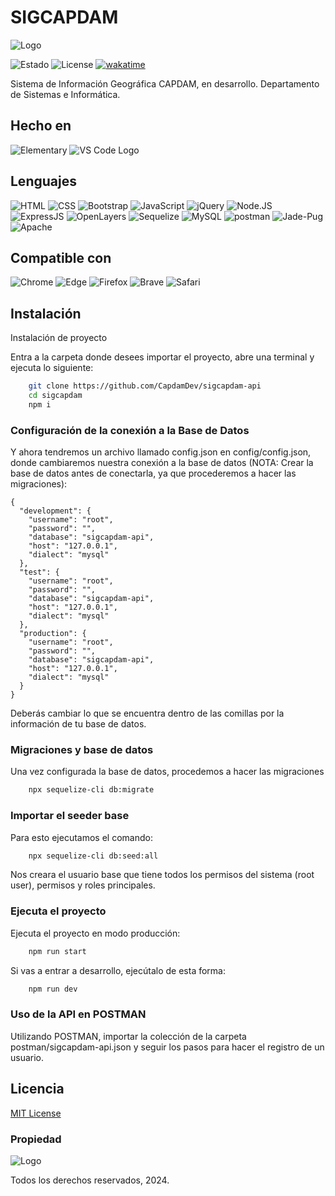 # SIGCAPDAM

![Logo](https://sig.capdam.gob.mx/media/SIGCAPDAM%20LOGO.png)

![Estado](https://img.shields.io/badge/Estado-En%20desarrollo-green?style=for-the-badge)
![License](https://img.shields.io/badge/License-MIT-blue?style=for-the-badge)
[![wakatime](https://wakatime.com/badge/user/5057d2e2-9cb7-4be1-9d6f-e738aff7455a/project/018b680c-adf5-430c-bbe1-1deb06468618.svg?style=for-the-badge)](https://wakatime.com/badge/user/5057d2e2-9cb7-4be1-9d6f-e738aff7455a/project/018b680c-adf5-430c-bbe1-1deb06468618)

Sistema de Información Geográfica CAPDAM, en desarrollo. Departamento de Sistemas e Informática.

## Hecho en

![Elementary](https://img.shields.io/badge/elementaryOS-gray?style=flat-square&logo=elementary)
![VS Code Logo](https://img.shields.io/badge/VS-Code-blue?style=flat-square&logo=visual-studio-code)

## Lenguajes

![HTML](https://img.shields.io/badge/HTML-gray?style=flat-square&logo=html5)
![CSS](https://img.shields.io/badge/CSS-gray?style=flat-square&logo=css3)
![Bootstrap](https://img.shields.io/badge/TailwindCSS-gray?style=flat-square&logo=tailwindcss)
![JavaScript](https://img.shields.io/badge/JavaScript-gray?style=flat-square&logo=javascript)
![jQuery](https://img.shields.io/badge/jQuery-gray?style=flat-square&logo=jquery)
![Node.JS](https://img.shields.io/badge/Node.JS-gray?style=flat-square&logo=node.js)
![ExpressJS](https://img.shields.io/badge/ExpressJS-gray?style=flat-square&logo=express)
![OpenLayers](https://img.shields.io/badge/OpenLayers-gray?style=flat-square&logo=openlayers)
![Sequelize](https://img.shields.io/badge/Sequelize-gray?style=flat-square&logo=sequelize)
![MySQL](https://img.shields.io/badge/MySQL-gray?style=flat-square&logo=mysql)
![postman](https://img.shields.io/badge/Postman-gray?style=flat&logo=postman)
![Jade-Pug](https://img.shields.io/badge/Jade/Pug-gray?style=flat&logo=pug)
![Apache](https://img.shields.io/badge/Apache-gray?style=flat&logo=apache)

## Compatible con

![Chrome](https://shields.io/badge/Google%20Chrome-white?style=flat&logo=google-chrome)
![Edge](https://shields.io/badge/Microsoft%20Edge-gray?style=flat&logo=microsoft-edge)
![Firefox](https://shields.io/badge/Firefox-gray?style=flat&logo=firefox)
![Brave](https://shields.io/badge/Brave-white?style=flat&logo=brave)
![Safari](https://shields.io/badge/Safari-gray?style=flat&logo=safari)

## Instalación

Instalación de proyecto

Entra a la carpeta donde desees importar el proyecto, abre una terminal y ejecuta lo siguiente:

```bash
    git clone https://github.com/CapdamDev/sigcapdam-api
    cd sigcapdam
    npm i
```

### Configuración de la conexión a la Base de Datos

Y ahora tendremos un archivo llamado config.json en config/config.json, donde cambiaremos nuestra conexión a la base de datos (NOTA: Crear la base de datos antes de conectarla, ya que procederemos a hacer las migraciones):

```code
{
  "development": {
    "username": "root",
    "password": "",
    "database": "sigcapdam-api",
    "host": "127.0.0.1",
    "dialect": "mysql"
  },
  "test": {
    "username": "root",
    "password": "",
    "database": "sigcapdam-api",
    "host": "127.0.0.1",
    "dialect": "mysql"
  },
  "production": {
    "username": "root",
    "password": "",
    "database": "sigcapdam-api",
    "host": "127.0.0.1",
    "dialect": "mysql"
  }
}
```

Deberás cambiar lo que se encuentra dentro de las comillas por la información de tu base de datos.

### Migraciones y base de datos

Una vez configurada la base de datos, procedemos a hacer las migraciones

```bash
    npx sequelize-cli db:migrate
```

### Importar el seeder base

Para esto ejecutamos el comando:

```bash
    npx sequelize-cli db:seed:all
```

Nos creara el usuario base que tiene todos los permisos del sistema (root user), permisos y roles principales.

### Ejecuta el proyecto

Ejecuta el proyecto en modo producción:

```bash
    npm run start
```

Si vas a entrar a desarrollo, ejecútalo de esta forma:

```bash
    npm run dev
```

### Uso de la API en POSTMAN

Utilizando POSTMAN, importar la colección de la carpeta postman/sigcapdam-api.json y seguir los pasos para hacer el registro de un usuario.

## Licencia

[MIT License](https://choosealicense.com/licenses/mit/)

### Propiedad

![Logo](https://pagos.capdam.gob.mx/assets/img/logo.png)

Todos los derechos reservados, 2024.

